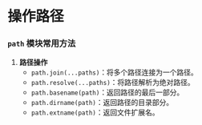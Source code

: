 # 操作路径

### `path` 模块常用方法

1. **路径操作**
   - `path.join(...paths)`：将多个路径连接为一个路径。
   - `path.resolve(...paths)`：将路径解析为绝对路径。
   - `path.basename(path)`：返回路径的最后一部分。
   - `path.dirname(path)`：返回路径的目录部分。
   - `path.extname(path)`：返回文件扩展名。
